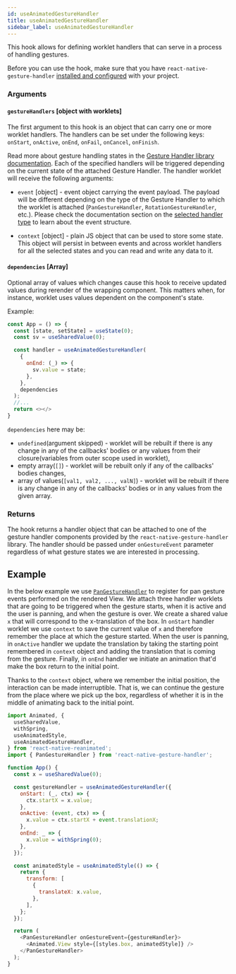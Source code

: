 ```yaml
---
id: useAnimatedGestureHandler
title: useAnimatedGestureHandler
sidebar_label: useAnimatedGestureHandler
---
```


This hook allows for defining worklet handlers that can serve in a process of handling gestures.

Before you can use the hook, make sure that you have `react-native-gesture-handler` [installed and configured](https://docs.swmansion.com/react-native-gesture-handler/docs/getting-started.html#installation) with your project.

### Arguments

#### `gestureHandlers` [object with worklets]

The first argument to this hook is an object that can carry one or more worklet handlers.
The handlers can be set under the following keys: `onStart`, `onActive`, `onEnd`, `onFail`, `onCancel`, `onFinish`.

Read more about gesture handling states in the [Gesture Handler library documentation](https://docs.swmansion.com/react-native-gesture-handler/docs/state.html).
Each of the specified handlers will be triggered depending on the current state of the attached Gesture Handler.
The handler worklet will receive the following arguments:

- `event` [object] - event object carrying the event payload.
The payload will be different depending on the type of the Gesture Handler to which the worklet is attached (`PanGestureHandler`, `RotationGestureHandler`, etc.).
Please check the documentation section on the [selected handler type](https://docs.swmansion.com/react-native-gesture-handler/docs/getting-started.html) to learn about the event structure.

- `context` [object] - plain JS object that can be used to store some state.
This object will persist in between events and across worklet handlers for all the selected states and you can read and write any data to it.

#### `dependencies` [Array]

Optional array of values which changes cause this hook to receive updated values during rerender of the wrapping component. This matters when, for instance, worklet uses values dependent on the component's state.

Example:

```js {11}
const App = () => {
  const [state, setState] = useState(0);
  const sv = useSharedValue(0);

  const handler = useAnimatedGestureHandler(
    {
      onEnd: (_) => {
        sv.value = state;
      },
    },
    dependencies
  );
  //...
  return <></>
}
```

`dependencies` here may be:

- `undefined`(argument skipped) - worklet will be rebuilt if there is any change in any of the callbacks' bodies or any values from their closure(variables from outer scope used in worklet),
- empty array(`[]`) - worklet will be rebuilt only if any of the callbacks' bodies changes,
- array of values(`[val1, val2, ..., valN]`) - worklet will be rebuilt if there is any change in any of the callbacks' bodies or in any values from the given array.

### Returns

The hook returns a handler object that can be attached to one of the gesture handler components provided by the `react-native-gesture-handler` library.
The handler should be passed under `onGestureEvent` parameter regardless of what gesture states we are interested in processing.

## Example

In the below example we use [`PanGestureHandler`](https://docs.swmansion.com/react-native-gesture-handler/docs/handler-pan.html) to register for pan gesture events performed on the rendered View.
We attach three handler worklets that are going to be triggered when the gesture starts, when it is active and the user is panning, and when the gesture is over.
We create a shared value `x` that will correspond to the x-translation of the box.
In `onStart` handler worklet we use `context` to save the current value of `x` and therefore remember the place at which the gesture started.
When the user is panning, in `onActive` handler we update the translation by taking the starting point remembered in `context` object and adding the translation that is coming from the gesture.
Finally, in `onEnd` handler we initiate an animation that'd make the box return to the initial point.

Thanks to the `context` object, where we remember the initial position, the interaction can be made interruptible.
That is, we can continue the gesture from the place where we pick up the box, regardless of whether it is in the middle of animating back to the initial point.

```js
import Animated, {
  useSharedValue,
  withSpring,
  useAnimatedStyle,
  useAnimatedGestureHandler,
} from 'react-native-reanimated';
import { PanGestureHandler } from 'react-native-gesture-handler';

function App() {
  const x = useSharedValue(0);

  const gestureHandler = useAnimatedGestureHandler({
    onStart: (_, ctx) => {
      ctx.startX = x.value;
    },
    onActive: (event, ctx) => {
      x.value = ctx.startX + event.translationX;
    },
    onEnd: _ => {
      x.value = withSpring(0);
    },
  });

  const animatedStyle = useAnimatedStyle(() => {
    return {
      transform: [
        {
          translateX: x.value,
        },
      ],
    };
  });

  return (
    <PanGestureHandler onGestureEvent={gestureHandler}>
      <Animated.View style={[styles.box, animatedStyle]} />
    </PanGestureHandler>
  );
}
```
